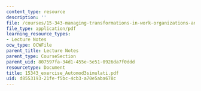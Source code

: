 ```yaml
---
content_type: resource
description: ''
file: /courses/15-343-managing-transformations-in-work-organizations-and-society-spring-2002/d855319321fef5bc4cb3a70e5aba678c_15343_exercise_Automod3simulati.pdf
file_type: application/pdf
learning_resource_types:
- Lecture Notes
ocw_type: OCWFile
parent_title: Lecture Notes
parent_type: CourseSection
parent_uid: 807597fa-34d1-455e-5e51-0926da7f0ddd
resourcetype: Document
title: 15343_exercise_Automod3simulati.pdf
uid: d8553193-21fe-f5bc-4cb3-a70e5aba678c
---
```

